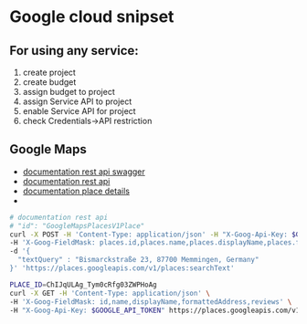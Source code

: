 # Google cloud snipset

## For using any service:
1. create project
2. create budget
3. assign budget to project
4. assign Service API to project
5. enable Service API for project
6. check Credentials->API restriction

## Google Maps 
* [documentation rest api swagger](https://places.googleapis.com/$discovery/rest?version=v1)
* [documentation rest api](https://developers.google.com/maps/documentation/places/web-service/reference/rest)
* [documentation place details](https://developers.google.com/maps/documentation/places/web-service/place-details)  
* 
```sh
# documentation rest api
# "id": "GoogleMapsPlacesV1Place"
curl -X POST -H 'Content-Type: application/json' -H "X-Goog-Api-Key: $GOOGLE_API_TOKEN" \
-H 'X-Goog-FieldMask: places.id,places.name,places.displayName,places.formattedAddress,places.reviews' \
-d '{
  "textQuery" : "Bismarckstraße 23, 87700 Memmingen, Germany"
}' 'https://places.googleapis.com/v1/places:searchText'
```
```sh
PLACE_ID=ChIJqULAg_Tym0cRfg03ZWPHoAg 
curl -X GET -H 'Content-Type: application/json' \
-H 'X-Goog-FieldMask: id,name,displayName,formattedAddress,reviews' \
-H "X-Goog-Api-Key: $GOOGLE_API_TOKEN" https://places.googleapis.com/v1/places/$PLACE_ID
```
